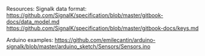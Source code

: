 Resources:
Signalk data format:
https://github.com/SignalK/specification/blob/master/gitbook-docs/data_model.md
https://github.com/SignalK/specification/blob/master/gitbook-docs/keys.md

Arduino examples:
https://github.com/emilecantin/arduino-signalk/blob/master/arduino_sketch/Sensors/Sensors.ino
